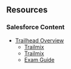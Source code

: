## Resources

### Salesforce Content

- [Trailhead Overview](https://trailhead.salesforce.com/credentials/b2csolutionarchitect)
  - [Trailmix](https://trailhead.salesforce.com/en/users/teamtrailhead/trailmixes/prepare-for-the-salesforce-b-2-c-solution-architect-credential)
  - [Trailmix](https://trailhead.salesforce.com/en/content/learn/trails/study-for-the-b2c-solution-architect-certification)
  - [Exam Guide](hhttps://trailhead.salesforce.com/help?article=Salesforce-Certified-B2C-Solution-Architect-Exam-Guide)
